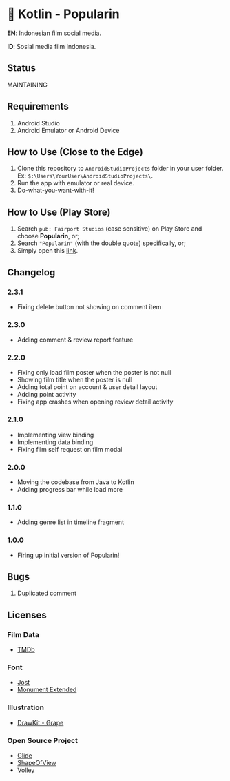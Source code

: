 # 🎫 Kotlin - Popularin
**EN**: Indonesian film social media.

**ID**: Sosial media film Indonesia.

## Status
MAINTAINING

## Requirements
1. Android Studio
2. Android Emulator or Android Device

## How to Use (Close to the Edge)
1. Clone this repository to `AndroidStudioProjects` folder in your user folder. Ex: `$:\Users\YourUser\AndroidStudioProjects\`.
2. Run the app with emulator or real device.
3. Do-what-you-want-with-it!

## How to Use (Play Store)
1. Search `pub: Fairport Studios` (case sensitive) on Play Store and choose **Popularin**, or;
2. Search `"Popularin"` (with the double quote) specifically, or;
3. Simply open this [link](https://bit.ly/Popularin "Popularin on Play Store").

## Changelog
### 2.3.1
- Fixing delete button not showing on comment item
### 2.3.0
- Adding comment & review report feature
### 2.2.0
- Fixing only load film poster when the poster is not null
- Showing film title when the poster is null
- Adding total point on account & user detail layout
- Adding point activity
- Fixing app crashes when opening review detail activity
### 2.1.0
- Implementing view binding
- Implementing data binding
- Fixing film self request on film modal
### 2.0.0
- Moving the codebase from Java to Kotlin
- Adding progress bar while load more
### 1.1.0
- Adding genre list in timeline fragment
### 1.0.0
- Firing up initial version of Popularin!

## Bugs
1. Duplicated comment

## Licenses
### Film Data
- [TMDb](https://www.themoviedb.org/)
### Font
- [Jost](https://fonts.google.com/specimen/Jost)
- [Monument Extended](https://pangrampangram.com/products/monument-extended?variant=13608565899306)
### Illustration
- [DrawKit - Grape](https://www.drawkit.io/product/grape-illustration-pack)
### Open Source Project
- [Glide](https://github.com/bumptech/glide)
- [ShapeOfView](https://github.com/florent37/ShapeOfView)
- [Volley](https://github.com/google/volley)
